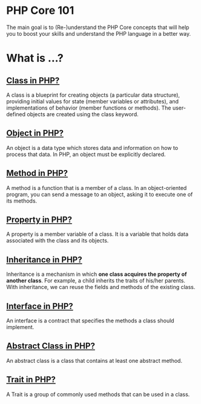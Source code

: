 # PHP Core 101

The main goal is to (Re-)understand the PHP Core concepts that will help you to boost your skills and understand the PHP language in a better way.

# What is ...?

## [Class in PHP?](/examples/what-is/class.php)
A class is a blueprint for creating objects (a particular data structure), providing initial values for state (member variables or attributes), and implementations of behavior (member functions or methods). 
The user-defined objects are created using the class keyword.

## [Object in PHP?](/examples/what-is/class.php)
An object is a data type which stores data and information on how to process that data. 
In PHP, an object must be explicitly declared.

## [Method in PHP?](/examples/what-is/class.php)
A method is a function that is a member of a class. 
In an object-oriented program, you can send a message to an object, asking it to execute one of its methods.

## [Property in PHP?](/examples/what-is/class.php)
A property is a member variable of a class. 
It is a variable that holds data associated with the class and its objects.

## [Inheritance in PHP?](/examples/what-is/inheritance.php)
Inheritance is a mechanism in which **one class acquires the property of another class**. 
For example, a child inherits the traits of his/her parents. 
With inheritance, we can reuse the fields and methods of the existing class.

## [Interface in PHP?](/examples/what-is/interface.php)
An interface is a contract that specifies the methods a class should implement.

## [Abstract Class in PHP?](/examples/what-is/abstract.php)
An abstract class is a class that contains at least one abstract method.

## [Trait in PHP?](/examples/what-is/trait.php)
A Trait is a group of commonly used methods that can be used in a class.
